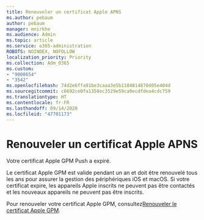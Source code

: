 ```yaml
---
title: Renouveler un certificat Apple APNS
ms.author: pebaum
author: pebaum
manager: mnirkhe
ms.audience: Admin
ms.topic: article
ms.service: o365-administration
ROBOTS: NOINDEX, NOFOLLOW
localization_priority: Priority
ms.collection: Adm_O365
ms.custom:
- "9000654"
- "3542"
ms.openlocfilehash: 74d2e6ffa91be3caaa3e5b1104814870d05e404d
ms.sourcegitcommit: c6692ce0fa1358ec3529e59ca0ecdfdea4cdc759
ms.translationtype: HT
ms.contentlocale: fr-FR
ms.lasthandoff: 09/14/2020
ms.locfileid: "47701173"
---
```

# <a name="renew-apple-apns-certificate"></a>Renouveler un certificat Apple APNS

Votre certificat Apple GPM Push a expiré.

Le certificat Apple GPM est valide pendant un an et doit être renouvelé tous les ans pour assurer la gestion des périphériques iOS et macOS. Si votre certificat expire, les appareils Apple inscrits ne peuvent pas être contactés et les nouveaux appareils ne peuvent pas être inscrits.

Pour renouveler votre certificat Apple GPM, consultez[Renouveler le certificat Apple GPM](https://docs.microsoft.com/intune/enrollment/apple-mdm-push-certificate-get#renew-apple-mdm-push-certificate).
